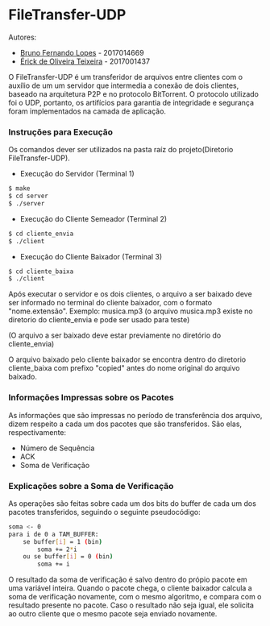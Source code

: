 # FileTransfer-UDP

Autores:
- [Bruno Fernando Lopes](https://github.com/Briuor/) - 2017014669
- [Érick de Oliveira Teixeira](https://github.com/ErickOliveiraT) - 2017001437

O FileTransfer-UDP é um transferidor de arquivos entre clientes com o auxílio de um um servidor que intermedia a conexão de dois clientes, baseado na arquitetura P2P e no protocolo BitTorrent.
O protocolo utilizado foi o UDP, portanto, os artifícios para garantia de integridade e segurança foram implementados na camada de aplicação.

### Instruções para Execução
Os comandos dever ser utilizados na pasta raíz do projeto(Diretorio FileTransfer-UDP).
- Execução do Servidor (Terminal 1)
```sh
$ make
$ cd server
$ ./server
```
- Execução do Cliente Semeador (Terminal 2)
```sh
$ cd cliente_envia
$ ./client
```
- Execução do Cliente Baixador (Terminal 3)
```sh
$ cd cliente_baixa
$ ./client
```

Após executar o servidor e os dois clientes, o arquivo a ser baixado deve ser informado no terminal do cliente baixador, com o formato "nome.extensão".
Exemplo: musica.mp3 
(o arquivo musica.mp3 existe no diretorio do cliente_envia e pode ser usado para teste)

(O arquivo a ser baixado deve estar previamente no diretório do cliente_envia)

O arquivo baixado pelo cliente baixador se encontra dentro do diretorio cliente_baixa com prefixo "copied" antes do nome original do arquivo baixado.

### Informações Impressas sobre os Pacotes

As informações que são impressas no período de transferência dos arquivo, dizem respeito a cada um dos pacotes que são transferidos. São elas, respectivamente:

- Número de Sequência
- ACK
- Soma de Verificação

### Explicações sobre a Soma de Verificação

As operações são feitas sobre cada um dos bits do buffer de cada um dos pacotes transferidos, seguindo o seguinte pseudocódigo:

```sh
soma <- 0
para i de 0 a TAM_BUFFER:
    se buffer[i] = 1 (bin)
        soma += 2*i
    ou se buffer[i] = 0 (bin)
        soma += i
```
O resultado da soma de verificação é salvo dentro do própio pacote em uma variável inteira. Quando o pacote chega, o cliente baixador calcula a soma de verificação novamente, com o mesmo algoritmo, e compara com o resultado presente no pacote.
Caso o resultado não seja igual, ele solicita ao outro cliente que o mesmo pacote seja enviado novamente.
